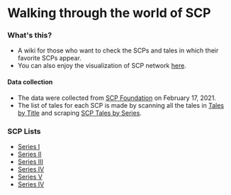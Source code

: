 # Walking through the world of SCP

### What's this?
- A wiki for those who want to check the SCPs and tales in which their favorite SCPs appear.
- You can also enjoy the visualization of SCP network [here]('https://iwasaki501.github.io/ternbusty/scp_network_visualization.html').

#### Data collection
- The data were collected from [SCP Foundation](https://scp-wiki.wikidot.com/) on February 17, 2021.
- The list of tales for each SCP is made by scanning all the tales in [Tales by Title](https://scp-wiki.wikidot.com/tales-by-title) and scraping [SCP Tales by Series](https://scp-wiki.wikidot.com/scp-series-1-tales-edition/noredirect/true).

### SCP Lists
- [Series I](/series1.html)
- [Series II](/series2.html)
- [Series III](/series3.html)
- [Series IV](/series4.html)
- [Series V](/series5.html)
- [Series IV](/series6.html)

